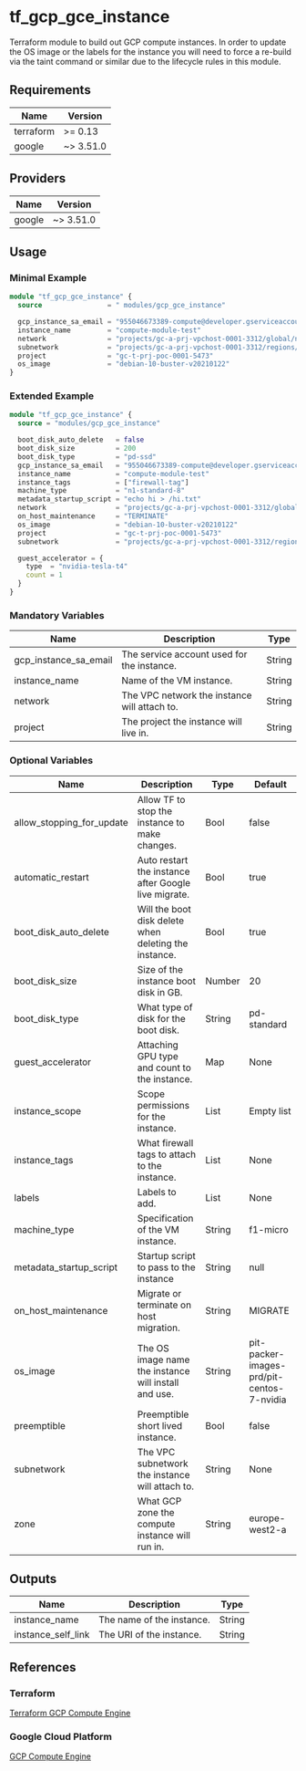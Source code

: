 # tf_gcp_gce_instance

Terraform module to build out GCP compute instances. In order to update the OS image or the labels for the instance you will need to force a re-build via the taint command or similar due to the lifecycle rules in this module.

## Requirements

| Name | Version |
|------|---------|
| terraform | >= 0.13 |
| google | ~> 3.51.0 |

## Providers

| Name | Version |
|------|---------|
| google | ~> 3.51.0 |

## Usage

### Minimal Example

```terraform
module "tf_gcp_gce_instance" {
  source                = " modules/gcp_gce_instance"

  gcp_instance_sa_email = "955046673389-compute@developer.gserviceaccount.com"
  instance_name         = "compute-module-test"
  network               = "projects/gc-a-prj-vpchost-0001-3312/global/networks/gc-t-vpc-0001"
  subnetwork            = "projects/gc-a-prj-vpchost-0001-3312/regions/europe-west2/subnetworks/gc-t-snet-0001"
  project               = "gc-t-prj-poc-0001-5473"
  os_image              = "debian-10-buster-v20210122"
}
```

### Extended Example

```terraform
module "tf_gcp_gce_instance" {
  source = "modules/gcp_gce_instance"

  boot_disk_auto_delete   = false
  boot_disk_size          = 200
  boot_disk_type          = "pd-ssd"
  gcp_instance_sa_email   = "955046673389-compute@developer.gserviceaccount.com"
  instance_name           = "compute-module-test"
  instance_tags           = ["firewall-tag"]
  machine_type            = "n1-standard-8"
  metadata_startup_script = "echo hi > /hi.txt"
  network                 = "projects/gc-a-prj-vpchost-0001-3312/global/networks/gc-t-vpc-0001"
  on_host_maintenance     = "TERMINATE"
  os_image                = "debian-10-buster-v20210122"
  project                 = "gc-t-prj-poc-0001-5473"
  subnetwork              = "projects/gc-a-prj-vpchost-0001-3312/regions/europe-west2/subnetworks/gc-t-snet-0001"

  guest_accelerator = {
    type  = "nvidia-tesla-t4"
    count = 1
  }
}
```

### Mandatory Variables

| Name                  | Description                                        | Type   |
| ----------------------| -------------------------------------------------- | ------ |
| gcp_instance_sa_email | The service account used for the instance.         | String |
| instance_name         | Name of the VM instance.                           | String |
| network               | The VPC network the instance will attach to.       | String |
| project               | The project the instance will live in.             | String |

### Optional Variables

| Name                      | Description                                           | Type     | Default                                   |
| ------------------------- | ----------------------------------------------------- | -------- | ----------------------------------------- |
| allow_stopping_for_update | Allow TF to stop the instance to make changes.        | Bool     | false                                     |
| automatic_restart         | Auto restart the instance after Google live migrate.  | Bool     | true                                      |
| boot_disk_auto_delete     | Will the boot disk delete when deleting the instance. | Bool     | true                                      |
| boot_disk_size            | Size of the instance boot disk in GB.                 | Number   | 20                                        |
| boot_disk_type            | What type of disk for the boot disk.                  | String   | pd-standard                               |
| guest_accelerator         | Attaching GPU type and count to the instance.         | Map      | None                                      |
| instance_scope            | Scope permissions for the instance.                   | List     | Empty list                                |
| instance_tags             | What firewall tags to attach to the instance.         | List     | None                                      |
| labels                    | Labels to add.                                        | List     | None                                      |
| machine_type              | Specification of the VM instance.                     | String   | f1-micro                                  |
| metadata_startup_script   | Startup script to pass to the instance                | String   | null                                      |
| on_host_maintenance       | Migrate or terminate on host migration.               | String   | MIGRATE                                   |
| os_image                  | The OS image name the instance will install and use.  | String   | pit-packer-images-prd/pit-centos-7-nvidia |
| preemptible               | Preemptible short lived instance.                     | Bool     | false                                     |
| subnetwork                | The VPC subnetwork the instance will attach to.       | String   | None                                      |
| zone                      | What GCP zone the compute instance will run in.       | String   | europe-west2-a                            |

## Outputs

| Name               | Description               | Type   |
| ------------------ | ------------------------- | ------ |
| instance_name      | The name of the instance. | String |
| instance_self_link | The URI of the instance.  | String |


## References

### Terraform

[Terraform GCP Compute Engine](https://www.terraform.io/docs/providers/google/r/compute_instance.html)

### Google Cloud Platform

[GCP Compute Engine](https://cloud.google.com/compute/docs)
